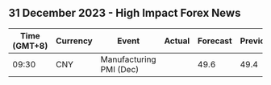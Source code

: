 ## 31 December 2023 - High Impact Forex News

| Time (GMT+8) | Currency | Event | Actual | Forecast | Previous |
|------|----------|-------|--------|----------|----------|
| 09:30 | CNY | Manufacturing PMI (Dec) |  | 49.6 | 49.4 |
